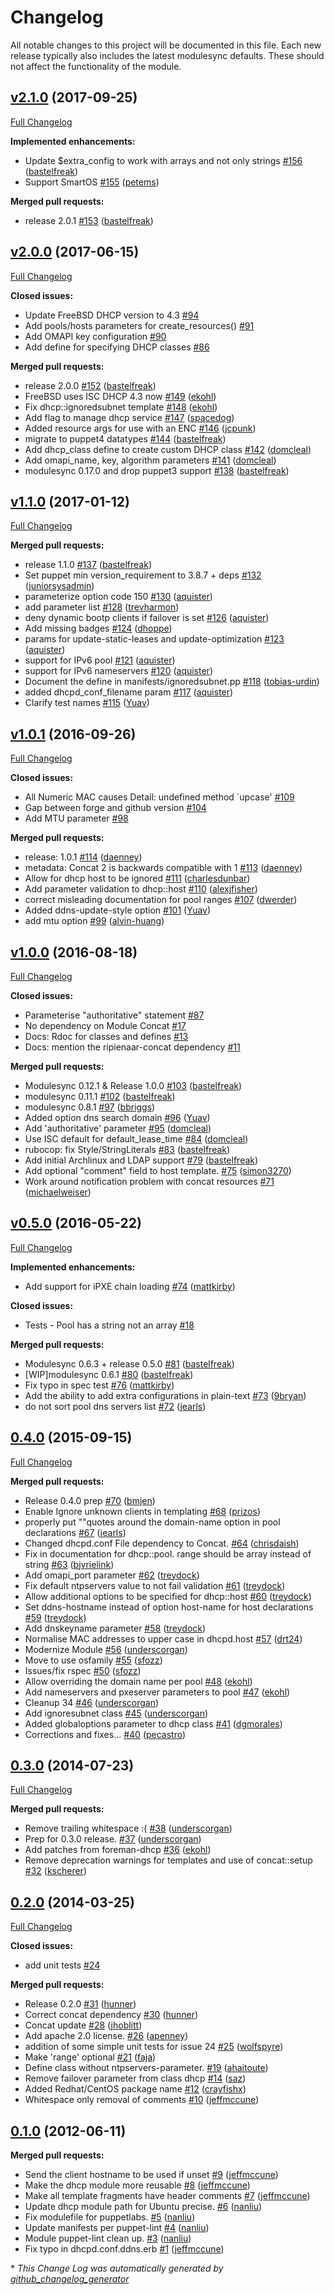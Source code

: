 # Changelog

All notable changes to this project will be documented in this file.
Each new release typically also includes the latest modulesync defaults.
These should not affect the functionality of the module.

## [v2.1.0](https://github.com/voxpupuli/puppet-dhcp/tree/v2.1.0) (2017-09-25)
[Full Changelog](https://github.com/voxpupuli/puppet-dhcp/compare/v2.0.0...v2.1.0)

**Implemented enhancements:**

- Update $extra\_config to work with arrays and not only strings [\#156](https://github.com/voxpupuli/puppet-dhcp/pull/156) ([bastelfreak](https://github.com/bastelfreak))
- Support SmartOS [\#155](https://github.com/voxpupuli/puppet-dhcp/pull/155) ([petems](https://github.com/petems))

**Merged pull requests:**

- release 2.0.1 [\#153](https://github.com/voxpupuli/puppet-dhcp/pull/153) ([bastelfreak](https://github.com/bastelfreak))

## [v2.0.0](https://github.com/voxpupuli/puppet-dhcp/tree/v2.0.0) (2017-06-15)
[Full Changelog](https://github.com/voxpupuli/puppet-dhcp/compare/v1.1.0...v2.0.0)

**Closed issues:**

- Update FreeBSD DHCP version to 4.3 [\#94](https://github.com/voxpupuli/puppet-dhcp/issues/94)
- Add pools/hosts parameters for create\_resources\(\) [\#91](https://github.com/voxpupuli/puppet-dhcp/issues/91)
- Add OMAPI key configuration [\#90](https://github.com/voxpupuli/puppet-dhcp/issues/90)
- Add define for specifying DHCP classes [\#86](https://github.com/voxpupuli/puppet-dhcp/issues/86)

**Merged pull requests:**

- release 2.0.0 [\#152](https://github.com/voxpupuli/puppet-dhcp/pull/152) ([bastelfreak](https://github.com/bastelfreak))
- FreeBSD uses ISC DHCP 4.3 now [\#149](https://github.com/voxpupuli/puppet-dhcp/pull/149) ([ekohl](https://github.com/ekohl))
- Fix dhcp::ignoredsubnet template [\#148](https://github.com/voxpupuli/puppet-dhcp/pull/148) ([ekohl](https://github.com/ekohl))
- Add flag to manage dhcp service [\#147](https://github.com/voxpupuli/puppet-dhcp/pull/147) ([spacedog](https://github.com/spacedog))
- Added resource args for use with an ENC [\#146](https://github.com/voxpupuli/puppet-dhcp/pull/146) ([jcpunk](https://github.com/jcpunk))
- migrate to puppet4 datatypes [\#144](https://github.com/voxpupuli/puppet-dhcp/pull/144) ([bastelfreak](https://github.com/bastelfreak))
- Add dhcp\_class define to create custom DHCP class [\#142](https://github.com/voxpupuli/puppet-dhcp/pull/142) ([domcleal](https://github.com/domcleal))
- Add omapi\_name, key, algorithm parameters [\#141](https://github.com/voxpupuli/puppet-dhcp/pull/141) ([domcleal](https://github.com/domcleal))
- modulesync 0.17.0 and drop puppet3 support [\#138](https://github.com/voxpupuli/puppet-dhcp/pull/138) ([bastelfreak](https://github.com/bastelfreak))

## [v1.1.0](https://github.com/voxpupuli/puppet-dhcp/tree/v1.1.0) (2017-01-12)
[Full Changelog](https://github.com/voxpupuli/puppet-dhcp/compare/v1.0.1...v1.1.0)

**Merged pull requests:**

- release 1.1.0 [\#137](https://github.com/voxpupuli/puppet-dhcp/pull/137) ([bastelfreak](https://github.com/bastelfreak))
- Set puppet min version\_requirement to 3.8.7 + deps [\#132](https://github.com/voxpupuli/puppet-dhcp/pull/132) ([juniorsysadmin](https://github.com/juniorsysadmin))
- parameterize option code 150 [\#130](https://github.com/voxpupuli/puppet-dhcp/pull/130) ([aquister](https://github.com/aquister))
- add parameter list [\#128](https://github.com/voxpupuli/puppet-dhcp/pull/128) ([trevharmon](https://github.com/trevharmon))
- deny dynamic bootp clients if failover is set [\#126](https://github.com/voxpupuli/puppet-dhcp/pull/126) ([aquister](https://github.com/aquister))
- Add missing badges [\#124](https://github.com/voxpupuli/puppet-dhcp/pull/124) ([dhoppe](https://github.com/dhoppe))
- params for update-static-leases and update-optimization [\#123](https://github.com/voxpupuli/puppet-dhcp/pull/123) ([aquister](https://github.com/aquister))
- support for IPv6 pool [\#121](https://github.com/voxpupuli/puppet-dhcp/pull/121) ([aquister](https://github.com/aquister))
- support for IPv6 nameservers [\#120](https://github.com/voxpupuli/puppet-dhcp/pull/120) ([aquister](https://github.com/aquister))
- Document the define in manifests/ignoredsubnet.pp [\#118](https://github.com/voxpupuli/puppet-dhcp/pull/118) ([tobias-urdin](https://github.com/tobias-urdin))
- added dhcpd\_conf\_filename param [\#117](https://github.com/voxpupuli/puppet-dhcp/pull/117) ([aquister](https://github.com/aquister))
- Clarify test names [\#115](https://github.com/voxpupuli/puppet-dhcp/pull/115) ([Yuav](https://github.com/Yuav))

## [v1.0.1](https://github.com/voxpupuli/puppet-dhcp/tree/v1.0.1) (2016-09-26)
[Full Changelog](https://github.com/voxpupuli/puppet-dhcp/compare/v1.0.0...v1.0.1)

**Closed issues:**

- All Numeric MAC causes  Detail: undefined method `upcase' [\#109](https://github.com/voxpupuli/puppet-dhcp/issues/109)
- Gap between forge and github version [\#104](https://github.com/voxpupuli/puppet-dhcp/issues/104)
- Add MTU parameter  [\#98](https://github.com/voxpupuli/puppet-dhcp/issues/98)

**Merged pull requests:**

- release: 1.0.1 [\#114](https://github.com/voxpupuli/puppet-dhcp/pull/114) ([daenney](https://github.com/daenney))
- metadata: Concat 2 is backwards compatible with 1 [\#113](https://github.com/voxpupuli/puppet-dhcp/pull/113) ([daenney](https://github.com/daenney))
- Allow for dhcp host to be ignored [\#111](https://github.com/voxpupuli/puppet-dhcp/pull/111) ([charlesdunbar](https://github.com/charlesdunbar))
- Add parameter validation to dhcp::host [\#110](https://github.com/voxpupuli/puppet-dhcp/pull/110) ([alexjfisher](https://github.com/alexjfisher))
- correct misleading documentation for pool ranges [\#107](https://github.com/voxpupuli/puppet-dhcp/pull/107) ([dwerder](https://github.com/dwerder))
- Added ddns-update-style option [\#101](https://github.com/voxpupuli/puppet-dhcp/pull/101) ([Yuav](https://github.com/Yuav))
- add mtu option [\#99](https://github.com/voxpupuli/puppet-dhcp/pull/99) ([alvin-huang](https://github.com/alvin-huang))

## [v1.0.0](https://github.com/voxpupuli/puppet-dhcp/tree/v1.0.0) (2016-08-18)
[Full Changelog](https://github.com/voxpupuli/puppet-dhcp/compare/v0.5.0...v1.0.0)

**Closed issues:**

- Parameterise "authoritative" statement [\#87](https://github.com/voxpupuli/puppet-dhcp/issues/87)
- No dependency on Module Concat [\#17](https://github.com/voxpupuli/puppet-dhcp/issues/17)
- Docs: Rdoc for classes and defines [\#13](https://github.com/voxpupuli/puppet-dhcp/issues/13)
- Docs: mention the ripienaar-concat dependency [\#11](https://github.com/voxpupuli/puppet-dhcp/issues/11)

**Merged pull requests:**

- Modulesync 0.12.1 & Release 1.0.0 [\#103](https://github.com/voxpupuli/puppet-dhcp/pull/103) ([bastelfreak](https://github.com/bastelfreak))
- modulesync 0.11.1 [\#102](https://github.com/voxpupuli/puppet-dhcp/pull/102) ([bastelfreak](https://github.com/bastelfreak))
- modulesync 0.8.1 [\#97](https://github.com/voxpupuli/puppet-dhcp/pull/97) ([bbriggs](https://github.com/bbriggs))
- Added option dns search domain [\#96](https://github.com/voxpupuli/puppet-dhcp/pull/96) ([Yuav](https://github.com/Yuav))
- Add 'authoritative' parameter [\#95](https://github.com/voxpupuli/puppet-dhcp/pull/95) ([domcleal](https://github.com/domcleal))
- Use ISC default for default\_lease\_time [\#84](https://github.com/voxpupuli/puppet-dhcp/pull/84) ([domcleal](https://github.com/domcleal))
- rubocop: fix Style/StringLiterals [\#83](https://github.com/voxpupuli/puppet-dhcp/pull/83) ([bastelfreak](https://github.com/bastelfreak))
- Add initial Archlinux and LDAP support [\#79](https://github.com/voxpupuli/puppet-dhcp/pull/79) ([bastelfreak](https://github.com/bastelfreak))
- Add optional "comment" field to host template. [\#75](https://github.com/voxpupuli/puppet-dhcp/pull/75) ([simon3270](https://github.com/simon3270))
- Work around notification problem with concat resources [\#71](https://github.com/voxpupuli/puppet-dhcp/pull/71) ([michaelweiser](https://github.com/michaelweiser))

## [v0.5.0](https://github.com/voxpupuli/puppet-dhcp/tree/v0.5.0) (2016-05-22)
[Full Changelog](https://github.com/voxpupuli/puppet-dhcp/compare/0.4.0...v0.5.0)

**Implemented enhancements:**

- Add support for iPXE chain loading [\#74](https://github.com/voxpupuli/puppet-dhcp/pull/74) ([mattkirby](https://github.com/mattkirby))

**Closed issues:**

- Tests - Pool has a string not an array [\#18](https://github.com/voxpupuli/puppet-dhcp/issues/18)

**Merged pull requests:**

- Modulesync 0.6.3 + release 0.5.0 [\#81](https://github.com/voxpupuli/puppet-dhcp/pull/81) ([bastelfreak](https://github.com/bastelfreak))
- \[WIP\]modulesync 0.6.1 [\#80](https://github.com/voxpupuli/puppet-dhcp/pull/80) ([bastelfreak](https://github.com/bastelfreak))
- Fix typo in spec test [\#76](https://github.com/voxpupuli/puppet-dhcp/pull/76) ([mattkirby](https://github.com/mattkirby))
- Add the ability to add extra configurations in plain-text [\#73](https://github.com/voxpupuli/puppet-dhcp/pull/73) ([9bryan](https://github.com/9bryan))
- do not sort pool dns servers list [\#72](https://github.com/voxpupuli/puppet-dhcp/pull/72) ([jearls](https://github.com/jearls))

## [0.4.0](https://github.com/voxpupuli/puppet-dhcp/tree/0.4.0) (2015-09-15)
[Full Changelog](https://github.com/voxpupuli/puppet-dhcp/compare/0.3.0...0.4.0)

**Merged pull requests:**

- Release 0.4.0 prep [\#70](https://github.com/voxpupuli/puppet-dhcp/pull/70) ([bmjen](https://github.com/bmjen))
- Enable Ignore unknown clients in templating [\#68](https://github.com/voxpupuli/puppet-dhcp/pull/68) ([prizos](https://github.com/prizos))
- properly put ""quotes around the domain-name option in pool declarations [\#67](https://github.com/voxpupuli/puppet-dhcp/pull/67) ([jearls](https://github.com/jearls))
- Changed dhcpd.conf File dependency to Concat. [\#64](https://github.com/voxpupuli/puppet-dhcp/pull/64) ([chrisdaish](https://github.com/chrisdaish))
- Fix in documentation for dhcp::pool. range should be array instead of string [\#63](https://github.com/voxpupuli/puppet-dhcp/pull/63) ([bjvrielink](https://github.com/bjvrielink))
- Add omapi\_port parameter [\#62](https://github.com/voxpupuli/puppet-dhcp/pull/62) ([treydock](https://github.com/treydock))
- Fix default ntpservers value to not fail validation [\#61](https://github.com/voxpupuli/puppet-dhcp/pull/61) ([treydock](https://github.com/treydock))
- Allow additional options to be specified for dhcp::host [\#60](https://github.com/voxpupuli/puppet-dhcp/pull/60) ([treydock](https://github.com/treydock))
- Set ddns-hostname instead of option host-name for host declarations [\#59](https://github.com/voxpupuli/puppet-dhcp/pull/59) ([treydock](https://github.com/treydock))
- Add dnskeyname parameter [\#58](https://github.com/voxpupuli/puppet-dhcp/pull/58) ([treydock](https://github.com/treydock))
- Normalise MAC addresses to upper case in dhcpd.host [\#57](https://github.com/voxpupuli/puppet-dhcp/pull/57) ([drt24](https://github.com/drt24))
- Modernize Module [\#56](https://github.com/voxpupuli/puppet-dhcp/pull/56) ([underscorgan](https://github.com/underscorgan))
- Move to use osfamily [\#55](https://github.com/voxpupuli/puppet-dhcp/pull/55) ([sfozz](https://github.com/sfozz))
- Issues/fix rspec [\#50](https://github.com/voxpupuli/puppet-dhcp/pull/50) ([sfozz](https://github.com/sfozz))
- Allow overriding the domain name per pool [\#48](https://github.com/voxpupuli/puppet-dhcp/pull/48) ([ekohl](https://github.com/ekohl))
- Add nameservers and pxeserver parameters to pool [\#47](https://github.com/voxpupuli/puppet-dhcp/pull/47) ([ekohl](https://github.com/ekohl))
- Cleanup 34 [\#46](https://github.com/voxpupuli/puppet-dhcp/pull/46) ([underscorgan](https://github.com/underscorgan))
- Add ignoresubnet class [\#45](https://github.com/voxpupuli/puppet-dhcp/pull/45) ([underscorgan](https://github.com/underscorgan))
- Added globaloptions parameter to dhcp class [\#41](https://github.com/voxpupuli/puppet-dhcp/pull/41) ([dgmorales](https://github.com/dgmorales))
- Corrections and fixes... [\#40](https://github.com/voxpupuli/puppet-dhcp/pull/40) ([pecastro](https://github.com/pecastro))

## [0.3.0](https://github.com/voxpupuli/puppet-dhcp/tree/0.3.0) (2014-07-23)
[Full Changelog](https://github.com/voxpupuli/puppet-dhcp/compare/0.2.0...0.3.0)

**Merged pull requests:**

- Remove trailing whitespace :\( [\#38](https://github.com/voxpupuli/puppet-dhcp/pull/38) ([underscorgan](https://github.com/underscorgan))
- Prep for 0.3.0 release. [\#37](https://github.com/voxpupuli/puppet-dhcp/pull/37) ([underscorgan](https://github.com/underscorgan))
- Add patches from foreman-dhcp [\#36](https://github.com/voxpupuli/puppet-dhcp/pull/36) ([ekohl](https://github.com/ekohl))
- Remove deprecation warnings for templates and use of concat::setup [\#32](https://github.com/voxpupuli/puppet-dhcp/pull/32) ([kscherer](https://github.com/kscherer))

## [0.2.0](https://github.com/voxpupuli/puppet-dhcp/tree/0.2.0) (2014-03-25)
[Full Changelog](https://github.com/voxpupuli/puppet-dhcp/compare/0.1.0...0.2.0)

**Closed issues:**

- add unit tests [\#24](https://github.com/voxpupuli/puppet-dhcp/issues/24)

**Merged pull requests:**

- Release 0.2.0 [\#31](https://github.com/voxpupuli/puppet-dhcp/pull/31) ([hunner](https://github.com/hunner))
- Correct concat dependency [\#30](https://github.com/voxpupuli/puppet-dhcp/pull/30) ([hunner](https://github.com/hunner))
- Concat update [\#28](https://github.com/voxpupuli/puppet-dhcp/pull/28) ([jhoblitt](https://github.com/jhoblitt))
- Add apache 2.0 license. [\#26](https://github.com/voxpupuli/puppet-dhcp/pull/26) ([apenney](https://github.com/apenney))
- addition of some simple unit tests for issue 24 [\#25](https://github.com/voxpupuli/puppet-dhcp/pull/25) ([wolfspyre](https://github.com/wolfspyre))
- Make 'range' optional [\#21](https://github.com/voxpupuli/puppet-dhcp/pull/21) ([faja](https://github.com/faja))
- Define class without ntpservers-parameter. [\#19](https://github.com/voxpupuli/puppet-dhcp/pull/19) ([ahaitoute](https://github.com/ahaitoute))
- Remove failover parameter from class dhcp [\#14](https://github.com/voxpupuli/puppet-dhcp/pull/14) ([saz](https://github.com/saz))
- Added Redhat/CentOS package name [\#12](https://github.com/voxpupuli/puppet-dhcp/pull/12) ([crayfishx](https://github.com/crayfishx))
- Whitespace only removal of comments [\#10](https://github.com/voxpupuli/puppet-dhcp/pull/10) ([jeffmccune](https://github.com/jeffmccune))

## [0.1.0](https://github.com/voxpupuli/puppet-dhcp/tree/0.1.0) (2012-06-11)
**Merged pull requests:**

- Send the client hostname to be used if unset [\#9](https://github.com/voxpupuli/puppet-dhcp/pull/9) ([jeffmccune](https://github.com/jeffmccune))
- Make the dhcp module more reusable [\#8](https://github.com/voxpupuli/puppet-dhcp/pull/8) ([jeffmccune](https://github.com/jeffmccune))
- Make all template fragments have header comments [\#7](https://github.com/voxpupuli/puppet-dhcp/pull/7) ([jeffmccune](https://github.com/jeffmccune))
- Update dhcp module path for Ubuntu precise. [\#6](https://github.com/voxpupuli/puppet-dhcp/pull/6) ([nanliu](https://github.com/nanliu))
- Fix modulefile for puppetlabs. [\#5](https://github.com/voxpupuli/puppet-dhcp/pull/5) ([nanliu](https://github.com/nanliu))
- Update manifests per puppet-lint [\#4](https://github.com/voxpupuli/puppet-dhcp/pull/4) ([nanliu](https://github.com/nanliu))
- Module puppet-lint clean up. [\#3](https://github.com/voxpupuli/puppet-dhcp/pull/3) ([nanliu](https://github.com/nanliu))
- Fix typo in dhcpd.conf.ddns.erb [\#1](https://github.com/voxpupuli/puppet-dhcp/pull/1) ([jeffmccune](https://github.com/jeffmccune))



\* *This Change Log was automatically generated by [github_changelog_generator](https://github.com/skywinder/Github-Changelog-Generator)*